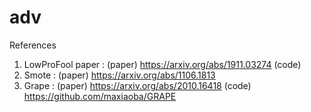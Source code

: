 # adv
References
1. LowProFool paper : (paper) https://arxiv.org/abs/1911.03274 (code) 
2. Smote : (paper) https://arxiv.org/abs/1106.1813
3. Grape : (paper) https://arxiv.org/abs/2010.16418 (code) https://github.com/maxiaoba/GRAPE 
